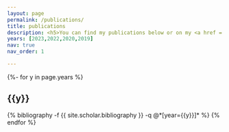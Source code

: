 ```yaml
---
layout: page
permalink: /publications/
title: publications
description: <h5>You can find my publications below or on my <a href = 'https://scholar.google.com/citations?user=PB-DOw8AAAAJ&hl=en'>Google Scholar page</a>.</h5>
years: [2023,2022,2020,2019]
nav: true
nav_order: 1

---
```


<!-- _pages/publications.md -->
<div class="publications">

{%- for y in page.years %}
  <h2 class="year">{{y}}</h2>
  {% bibliography -f {{ site.scholar.bibliography }} -q @*[year={{y}}]* %}
{% endfor %}

</div>

